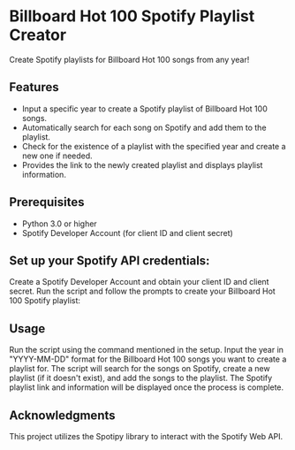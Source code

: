 # Billboard Hot 100 Spotify Playlist Creator

Create Spotify playlists for Billboard Hot 100 songs from any year!

## Features

- Input a specific year to create a Spotify playlist of Billboard Hot 100 songs.
- Automatically search for each song on Spotify and add them to the playlist.
- Check for the existence of a playlist with the specified year and create a new one if needed.
- Provides the link to the newly created playlist and displays playlist information.

## Prerequisites

- Python 3.0 or higher
- Spotify Developer Account (for client ID and client secret)

## Set up your Spotify API credentials:

Create a Spotify Developer Account and obtain your client ID and client secret.
Run the script and follow the prompts to create your Billboard Hot 100 Spotify playlist:

## Usage
Run the script using the command mentioned in the setup.
Input the year in "YYYY-MM-DD" format for the Billboard Hot 100 songs you want to create a playlist for.
The script will search for the songs on Spotify, create a new playlist (if it doesn't exist), and add the songs to the playlist.
The Spotify playlist link and information will be displayed once the process is complete.

## Acknowledgments
This project utilizes the Spotipy library to interact with the Spotify Web API.
